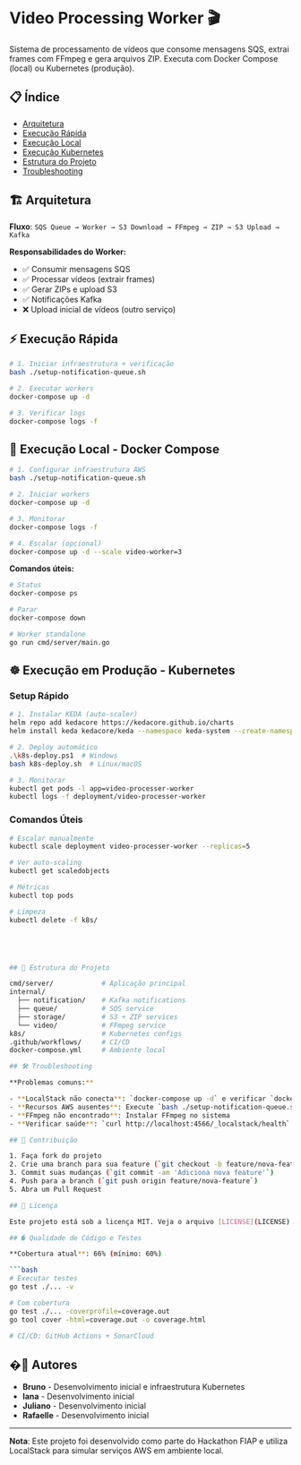 # Video Processing Worker 🎬

Sistema de processamento de vídeos que consome mensagens SQS, extrai frames com FFmpeg e gera arquivos ZIP. Executa com Docker Compose (local) ou Kubernetes (produção).

## 📋 Índice

- [Arquitetura](#-arquitetura)
- [Execução Rápida](#-execução-rápida)
- [Execução Local](#-execução-local---docker-compose)
- [Execução Kubernetes](#-execução-kubernetes)
- [Estrutura do Projeto](#-estrutura-do-projeto)
- [Troubleshooting](#-troubleshooting)

## 🏗 Arquitetura

**Fluxo**: `SQS Queue → Worker → S3 Download → FFmpeg → ZIP → S3 Upload → Kafka`

**Responsabilidades do Worker:**
- ✅ Consumir mensagens SQS
- ✅ Processar vídeos (extrair frames)  
- ✅ Gerar ZIPs e upload S3
- ✅ Notificações Kafka
- ❌ Upload inicial de vídeos (outro serviço)

## ⚡ Execução Rápida

```bash
# 1. Iniciar infraestrutura + verificação
bash ./setup-notification-queue.sh

# 2. Executar workers
docker-compose up -d

# 3. Verificar logs
docker-compose logs -f
```



## 🐳 Execução Local - Docker Compose

```bash
# 1. Configurar infraestrutura AWS
bash ./setup-notification-queue.sh

# 2. Iniciar workers
docker-compose up -d

# 3. Monitorar
docker-compose logs -f

# 4. Escalar (opcional)
docker-compose up -d --scale video-worker=3
```

**Comandos úteis:**
```bash
# Status
docker-compose ps

# Parar
docker-compose down

# Worker standalone
go run cmd/server/main.go
```

## ☸️ Execução em Produção - Kubernetes

### Setup Rápido
```bash
# 1. Instalar KEDA (auto-scaler)
helm repo add kedacore https://kedacore.github.io/charts
helm install keda kedacore/keda --namespace keda-system --create-namespace

# 2. Deploy automático
.\k8s-deploy.ps1  # Windows
bash k8s-deploy.sh  # Linux/macOS

# 3. Monitorar
kubectl get pods -l app=video-processer-worker
kubectl logs -f deployment/video-processer-worker
```

### Comandos Úteis
```bash
# Escalar manualmente
kubectl scale deployment video-processer-worker --replicas=5

# Ver auto-scaling
kubectl get scaledobjects

# Métricas
kubectl top pods

# Limpeza
kubectl delete -f k8s/





## 📁 Estrutura do Projeto

cmd/server/            # Aplicação principal
internal/
  ├── notification/    # Kafka notifications  
  ├── queue/           # SQS service
  ├── storage/         # S3 + ZIP services
  └── video/           # FFmpeg service
k8s/                   # Kubernetes configs
.github/workflows/     # CI/CD
docker-compose.yml     # Ambiente local

## 🛠 Troubleshooting

**Problemas comuns:**

- **LocalStack não conecta**: `docker-compose up -d` e verificar `docker ps`
- **Recursos AWS ausentes**: Execute `bash ./setup-notification-queue.sh`
- **FFmpeg não encontrado**: Instalar FFmpeg no sistema
- **Verificar saúde**: `curl http://localhost:4566/_localstack/health`

## 🤝 Contribuição

1. Faça fork do projeto
2. Crie uma branch para sua feature (`git checkout -b feature/nova-feature`)
3. Commit suas mudanças (`git commit -am 'Adiciona nova feature'`)
4. Push para a branch (`git push origin feature/nova-feature`)
5. Abra um Pull Request

## 📄 Licença

Este projeto está sob a licença MIT. Veja o arquivo [LICENSE](LICENSE) para mais detalhes.

## � Qualidade de Código e Testes

**Cobertura atual**: 66% (mínimo: 60%)

```bash
# Executar testes
go test ./... -v

# Com cobertura
go test ./... -coverprofile=coverage.out
go tool cover -html=coverage.out -o coverage.html

# CI/CD: GitHub Actions + SonarCloud
```

## �👥 Autores

- **Bruno** - Desenvolvimento inicial e infraestrutura Kubernetes
- **Iana**  - Desenvolvimento inicial
- **Juliano** - Desenvolvimento inicial
- **Rafaelle** - Desenvolvimento inicial

---

**Nota**: Este projeto foi desenvolvido como parte do Hackathon FIAP e utiliza LocalStack para simular serviços AWS em ambiente local.
